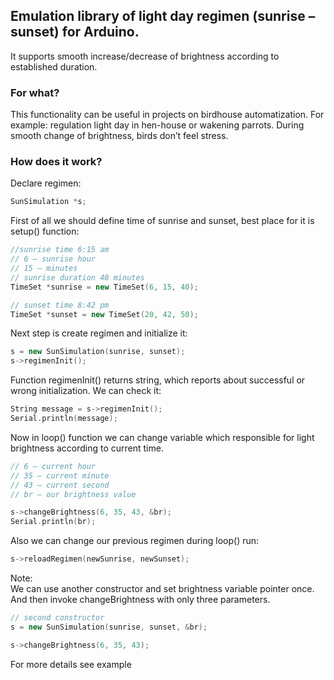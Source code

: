## Emulation library of light day regimen (sunrise – sunset) for Arduino.
It supports smooth increase/decrease of brightness according to established duration.
### For what?
This functionality can be useful in projects on birdhouse automatization.
For example: regulation light day in hen-house or wakening parrots.
During smooth change of brightness, birds don’t feel stress.
### How does it work?
Declare regimen:
```c++
SunSimulation *s;
```
First of all we should define time of sunrise and sunset, best place for it is setup() function:
```c++
//sunrise time 6:15 am
// 6 — sunrise hour
// 15 – minutes
// sunrise duration 40 minutes
TimeSet *sunrise = new TimeSet(6, 15, 40);

// sunset time 8:42 pm
TimeSet *sunset = new TimeSet(20, 42, 50);
```
Next step is create regimen and initialize it:
```c++
s = new SunSimulation(sunrise, sunset);
s->regimenInit();
```
Function regimenInit() returns string, which reports about successful or wrong initialization. We can check it:
```c++
String message = s->regimenInit();
Serial.println(message);
```
Now in loop() function we can change variable which responsible for light brightness according to current time.
```c++
// 6 – current hour
// 35 – current minute
// 43 – current second
// br – our brightness value

s->changeBrightness(6, 35, 43, &br);
Serial.println(br);
```
Also we can change our previous regimen during loop() run:
```c++
s->reloadRegimen(newSunrise, newSunset);
```
Note: <br>
We can use another constructor and set brightness variable pointer once.
And then invoke changeBrightness with only three parameters.

```c++
// second constructor
s = new SunSimulation(sunrise, sunset, &br);

s->changeBrightness(6, 35, 43);
```

For more details see example
